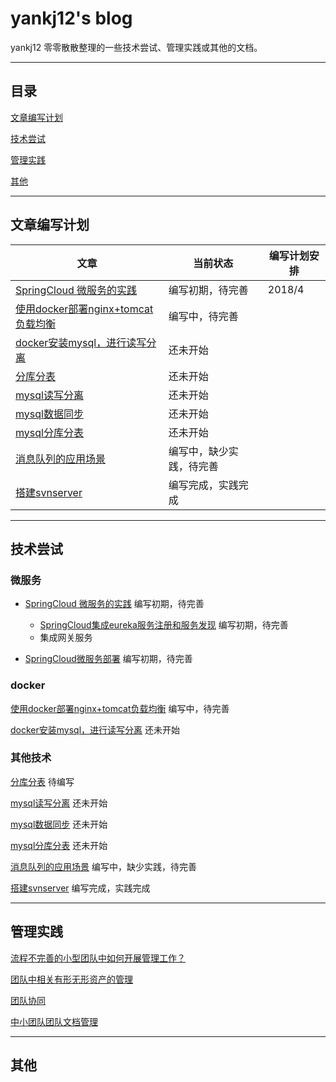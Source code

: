 # yankj12's blog
yankj12 零零散散整理的一些技术尝试、管理实践或其他的文档。

***
## 目录
[文章编写计划](#文章编写计划)

[技术尝试](#技术尝试)

[管理实践](#管理实践)

[其他](#其他)

***
## 文章编写计划
|文章|当前状态|编写计划安排|
|---|---|---|
|[SpringCloud 微服务的实践](https://github.com/yankj12/blog/issues/13)| 编写初期，待完善 |2018/4|
|[使用docker部署nginx+tomcat负载均衡](https://github.com/yankj12/blog/issues/2)|编写中，待完善||
|[docker安装mysql，进行读写分离](https://github.com/yankj12/blog/issues/8)|还未开始||
|[分库分表](https://github.com/yankj12/blog/issues/12)|还未开始||
|[mysql读写分离](https://github.com/yankj12/blog/issues/5)|还未开始||
|[mysql数据同步](https://github.com/yankj12/blog/issues/4)|还未开始||
|[mysql分库分表](https://github.com/yankj12/blog/issues/3)|还未开始||
|[消息队列的应用场景](https://github.com/yankj12/blog/issues/9)|编写中，缺少实践，待完善||
|[搭建svnserver](https://github.com/yankj12/blog/issues/11)|编写完成，实践完成||


***
## 技术尝试

### 微服务
- [SpringCloud 微服务的实践](https://github.com/yankj12/blog/issues/13) 编写初期，待完善
  - [SpringCloud集成eureka服务注册和服务发现](https://github.com/yankj12/blog/issues/14) 编写初期，待完善 
  - 集成网关服务

- [SpringCloud微服务部署](https://github.com/yankj12/blog/issues/22) 编写初期，待完善

### docker
[使用docker部署nginx+tomcat负载均衡](https://github.com/yankj12/blog/issues/2) 编写中，待完善

[docker安装mysql，进行读写分离](https://github.com/yankj12/blog/issues/8) 还未开始

### 其他技术
[分库分表](https://github.com/yankj12/blog/issues/12) 待编写

[mysql读写分离](https://github.com/yankj12/blog/issues/5) 还未开始

[mysql数据同步](https://github.com/yankj12/blog/issues/4) 还未开始

[mysql分库分表](https://github.com/yankj12/blog/issues/3) 还未开始

[消息队列的应用场景](https://github.com/yankj12/blog/issues/9) 编写中，缺少实践，待完善

[搭建svnserver](https://github.com/yankj12/blog/issues/11) 编写完成，实践完成


***
## 管理实践

[流程不完善的小型团队中如何开展管理工作？](https://github.com/yankj12/blog/issues/15)

[团队中相关有形无形资产的管理](https://github.com/yankj12/blog/issues/10)

[团队协同](https://github.com/yankj12/blog/issues/7)

[中小团队团队文档管理](https://github.com/yankj12/blog/issues/6)

***
## 其他


